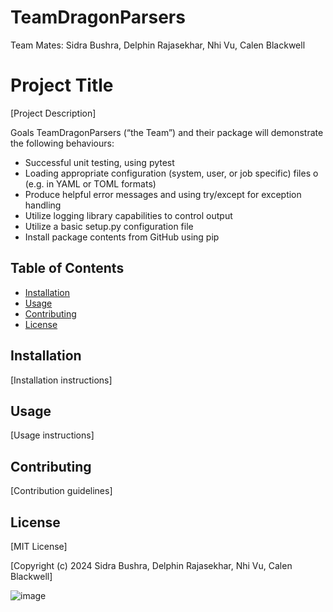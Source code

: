 # TeamDragonParsers
Team Mates: Sidra Bushra, Delphin Rajasekhar, Nhi Vu, Calen Blackwell 

# Project Title

[Project Description]

Goals
TeamDragonParsers (“the Team”) and their package will demonstrate the following behaviours:
-	Successful unit testing, using pytest
-	Loading appropriate configuration (system, user, or job specific) files 
o	(e.g. in YAML or TOML formats)
-	Produce helpful error messages and using try/except for exception handling
-	Utilize logging library capabilities to control output
-	Utilize a basic setup.py configuration file 
-	Install package contents from GitHub using pip 

## Table of Contents

- [Installation](#installation)
- [Usage](#usage)
- [Contributing](#contributing)
- [License](#license)

## Installation

[Installation instructions]

## Usage

[Usage instructions]

## Contributing

[Contribution guidelines]

## License

[MIT License]

[Copyright (c) 2024 Sidra Bushra, Delphin Rajasekhar, Nhi Vu, Calen Blackwell]


![image](https://github.com/Cnblackwell/TeamDragonParsers/assets/156455477/533852bb-4adc-4a52-aa33-02def6dc3864)
